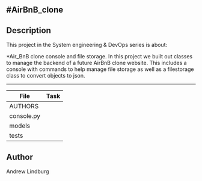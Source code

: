 #AirBnB_clone
---
## Description

This project in the System engineering & DevOps series is about:

*Air_BnB clone console and file storage. In this project we built out classes to manage the backend of a future AirBnB clone website. This includes a console with commands to help manage file storage as well as a filestorage class to convert objects to json.

---
File|Task
---|---
AUTHORS | 
console.py | 
models | 
tests | 

## Author
 Andrew Lindburg
